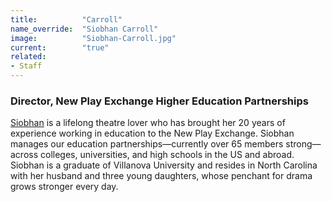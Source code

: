 ```yaml
---
title:          "Carroll"
name_override:  "Siobhan Carroll"
image:          "Siobhan-Carroll.jpg"
current:        "true"
related:
- Staff
---
```


### Director, New Play Exchange Higher Education Partnerships

[Siobhan](https://newplayexchange.org/users/38439/siobhan-carroll) is a lifelong theatre lover who has brought her 20 years of experience working in education to the New Play Exchange. Siobhan manages our education partnerships—currently over 65 members strong—across colleges, universities, and high schools in the US and abroad. Siobhan is a graduate of Villanova University and resides in North Carolina with her husband and three young daughters, whose penchant for drama grows stronger every day.
